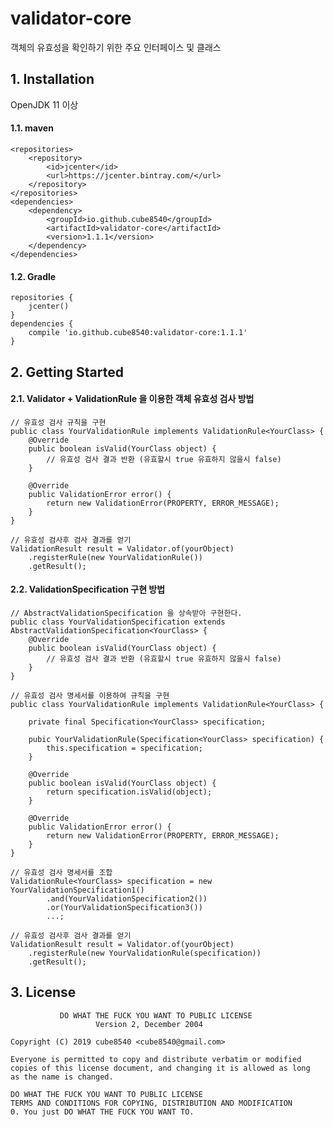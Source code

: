 # validator-core
객체의 유효성을 확인하기 위한 주요 인터페이스 및 클래스

## 1. Installation
OpenJDK 11 이상
#### 1.1. maven
    <repositories>
        <repository>
            <id>jcenter</id>
            <url>https://jcenter.bintray.com/</url>
        </repository>
    </repositories>
    <dependencies>
        <dependency>
            <groupId>io.github.cube8540</groupId>
            <artifactId>validator-core</artifactId>
            <version>1.1.1</version>
        </dependency>
    </dependencies>
#### 1.2. Gradle
    repositories {
        jcenter()
    }
    dependencies {
        compile 'io.github.cube8540:validator-core:1.1.1'
    }

## 2. Getting Started
#### 2.1. Validator + ValidationRule 을 이용한 객체 유효성 검사 방법
```
// 유효성 검사 규칙을 구현
public class YourValidationRule implements ValidationRule<YourClass> {
    @Override
    public boolean isValid(YourClass object) {
        // 유효성 검사 결과 반환 (유효할시 true 유효하지 않을시 false)
    }

    @Override
    public ValidationError error() {
        return new ValidationError(PROPERTY, ERROR_MESSAGE);
    }
}

// 유효성 검사후 검사 결과를 얻기
ValidationResult result = Validator.of(yourObject)
    .registerRule(new YourValidationRule())
    .getResult();
```
#### 2.2. ValidationSpecification 구현 방법
```
// AbstractValidationSpecification 을 상속받아 구현한다.
public class YourValidationSpecification extends AbstractValidationSpecification<YourClass> {
    @Override
    public boolean isValid(YourClass object) {
        // 유효성 검사 결과 반환 (유효할시 true 유효하지 않을시 false)
    }
}

// 유효성 검사 명세서를 이용하여 규칙을 구현
public class YourValidationRule implements ValidationRule<YourClass> {

    private final Specification<YourClass> specification;

    pubic YourValidationRule(Specification<YourClass> specification) {
        this.specification = specification;
    }
 
    @Override
    public boolean isValid(YourClass object) {
        return specification.isValid(object);
    }

    @Override
    public ValidationError error() {
        return new ValidationError(PROPERTY, ERROR_MESSAGE);
    }
}

// 유효성 검사 명세서를 조합
ValidationRule<YourClass> specification = new YourValidationSpecification1()
        .and(YourValidationSpecification2())
        .or(YourValidationSpecification3())
        ...;

// 유효성 검사후 검사 결과를 얻기
ValidationResult result = Validator.of(yourObject)
    .registerRule(new YourValidationRule(specification))
    .getResult();
```

## 3. License
```
           DO WHAT THE FUCK YOU WANT TO PUBLIC LICENSE
                   Version 2, December 2004

Copyright (C) 2019 cube8540 <cube8540@gmail.com>

Everyone is permitted to copy and distribute verbatim or modified
copies of this license document, and changing it is allowed as long
as the name is changed.

DO WHAT THE FUCK YOU WANT TO PUBLIC LICENSE
TERMS AND CONDITIONS FOR COPYING, DISTRIBUTION AND MODIFICATION
0. You just DO WHAT THE FUCK YOU WANT TO.
```
